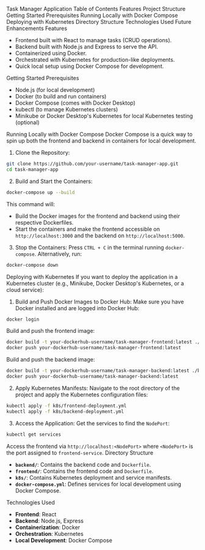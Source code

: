 Task Manager Application
Table of Contents
Features
Project Structure
Getting Started
Prerequisites
Running Locally with Docker Compose
Deploying with Kubernetes
Directory Structure
Technologies Used
Future Enhancements
Features

- Frontend built with React to manage tasks (CRUD operations).
- Backend built with Node.js and Express to serve the API.
- Containerized using Docker.
- Orchestrated with Kubernetes for production-like deployments.
- Quick local setup using Docker Compose for development.

Getting Started
Prerequisites

- Node.js (for local development)
- Docker (to build and run containers)
- Docker Compose (comes with Docker Desktop)
- kubectl (to manage Kubernetes clusters)
- Minikube or Docker Desktop's Kubernetes for local Kubernetes testing (optional)

Running Locally with Docker Compose
Docker Compose is a quick way to spin up both the frontend and backend in containers for local development.

1. Clone the Repository:

```bash
git clone https://github.com/your-username/task-manager-app.git
cd task-manager-app
```

2. Build and Start the Containers:

```bash
docker-compose up --build
```

This command will:

- Build the Docker images for the frontend and backend using their respective Dockerfiles.
- Start the containers and make the frontend accessible on `http://localhost:3000` and the backend on `http://localhost:5000`.

3. Stop the Containers:
   Press `CTRL + C` in the terminal running `docker-compose`.
   Alternatively, run:

```bash
docker-compose down
```

Deploying with Kubernetes
If you want to deploy the application in a Kubernetes cluster (e.g., Minikube, Docker Desktop's Kubernetes, or a cloud service):

1. Build and Push Docker Images to Docker Hub:
   Make sure you have Docker installed and are logged into Docker Hub:

```bash
docker login
```

Build and push the frontend image:

```bash
docker build -t your-dockerhub-username/task-manager-frontend:latest ./frontend
docker push your-dockerhub-username/task-manager-frontend:latest
```

Build and push the backend image:

```bash
docker build -t your-dockerhub-username/task-manager-backend:latest ./backend
docker push your-dockerhub-username/task-manager-backend:latest
```

2. Apply Kubernetes Manifests:
   Navigate to the root directory of the project and apply the Kubernetes configuration files:

```bash
kubectl apply -f k8s/frontend-deployment.yml
kubectl apply -f k8s/backend-deployment.yml
```

3. Access the Application:
   Get the services to find the `NodePort`:

```bash
kubectl get services
```

Access the frontend via `http://localhost:<NodePort>` where `<NodePort>` is the port assigned to `frontend-service`.
Directory Structure

- **`backend/`**: Contains the backend code and `Dockerfile`.
- **`frontend/`**: Contains the frontend code and `Dockerfile`.
- **`k8s/`**: Contains Kubernetes deployment and service manifests.
- **`docker-compose.yml`**: Defines services for local development using Docker Compose.

Technologies Used

- **Frontend**: React
- **Backend**: Node.js, Express
- **Containerization**: Docker
- **Orchestration**: Kubernetes
- **Local Development**: Docker Compose
